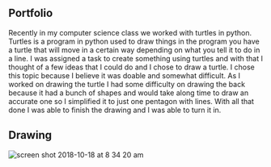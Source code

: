  ## Portfolio

Recently in my computer science class we worked with turtles in python. Turtles is a program in python used to draw things in the program you have a turtle that will move in a certain way depending on what you tell it to do in a line. I was assigned a task to create something using turtles and with that I thought of a few ideas that I could do and I chose to draw a turtle. I chose this topic because I believe it was doable and somewhat difficult. As I worked on drawing the turtle I had some difficulty on drawing the back because it had a bunch of shapes and would take along time to draw an accurate one so I simplified it to just one pentagon with lines.  With all that done I was able to finish the drawing and I was able to turn it in.

## Drawing
![screen shot 2018-10-18 at 8 34 20 am](https://user-images.githubusercontent.com/42577081/47158152-a3dc4900-d2b0-11e8-88b4-97c0a42b7c97.png)
